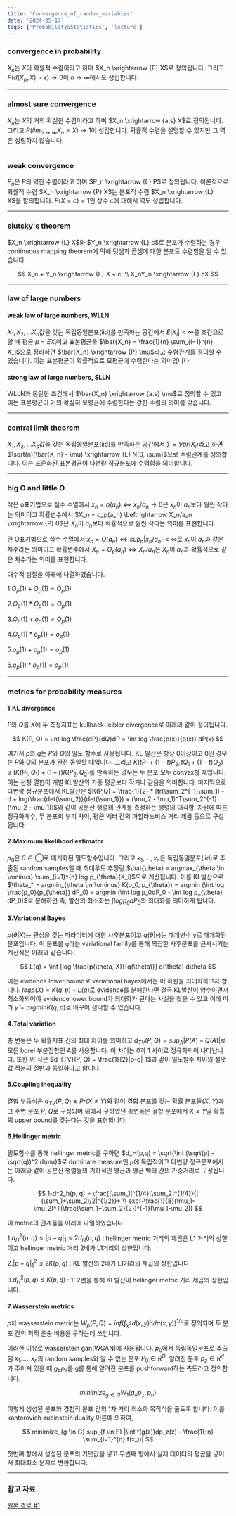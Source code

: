 ```yaml
---
title: 'Convergence_of_random_variables'
date: '2024-05-17'
tags: ['Probability&Statistics', 'lecture']
---
```


### convergence in probability

$X_n$는 $X$의 확률적 수렴이라고 하며 $X_n \xrightarrow {P} X$로 정의됩니다. 그리고 $P(d(X_n, X) > \epsilon) \rightarrow 0$이 $n \rightarrow \infty$에서도 성립합니다.

---

### almost sure convergence

$X_n$는 $X$의 거의 확실한 수렴이라고 하며 $X_n \xrightarrow {a.s} X$로 정의됩니다. 그리고 $P(lim_{n \rightarrow \infty} X_n = X) \rightarrow 1$이 성립합니다. 확률적 수렴을 설명할 수 있지만 그 역은 성립하지 않습니다.

---

### weak convergence

$P_n$은 $P$의 약한 수렴이라고 하며 $P_n \xrightarrow {L} P$로 정의됩니다. 이론적으로 확률적 수렴 $X_n \xrightarrow {P} X$는 분포적 수렴 $X_n \xrightarrow {L} X$을 함의합니다. $P(X=c) = 1$인 상수 $c$에 대해서 역도 성립합니다.

---

### slutsky's theorem

$X_n \xrightarrow {L} X$와 $Y_n \xrightarrow {L} c$로 분포가 수렴하는 경우 continuous mapping theorem에 의해 덧셈과 곱셈에 대한 분포도 수렴함을 알 수 있습니다.

$$
X_n + Y_n \xrightarrow {L} X + c, \\
X_nY_n \xrightarrow {L} cX
$$

---

### law of large numbers

#### weak law of large numbers, WLLN

$X_1, X_2, ...X_d$값을 갖는 독립동일분포(iid)를 만족하는 공간에서 $E|X_i| < \infty$를 조건으로 할 때 평균 $\mu = EX_i$이고 표본평균을 $\bar{X_n} = \frac{1}{n} \sum_{i=1}^{n} X_i$으로 정리하면 $\bar{X_n} \xrightarrow {P} \mu$라고 수렴관계를 정의할 수 있습니다. 이는 표본평균이 확률적으로 모평균에 수렴한다는 의미입니다.

#### strong law of large numbers, SLLN

WLLN과 동일한 조건에서 $\bar{X_n} \xrightarrow {a.s} \mu$로 정의할 수 있고 이는 표본평균이 거의 확실히 모평균에 수렴한다는 강한 수렴의 의미를 갖습니다.

---

### central limit theorem

$X_1, X_2, ...X_d$값을 갖는 독립동일분포(iid)를 만족하는 공간에서 $\sum = Var(X_i)$라고 하면 $\sqrt(n)(\bar{X_n} - \mu) \xrightarrow {L} N(0, \sum)$으로 수렴관계를 정의합니다. 이는 표준화된 표본평균이 다변량 정규분포에 수렴함을 의미합니다.

---

### big O and little O

작은 o표기법으로 실수 수열에서 $x_n = o(a_n) \Leftrightarrow x_n/a_n \rightarrow 0$은 $x_n$이 $a_n$보다 훨씬 작다는 의미이고 확률변수에서 $X_n = o_p(a_n) \Leftrightarrow X_n/a_n \xrightarrow {P} 0$은 $X_n$이 $a_n$보다 확률적으로 훨씬 작다는 의미를 표현합니다.

큰 O표기법으로 실수 수열에서 $x_n = O(a_n) \Leftrightarrow sup_n|x_n/a_n| < \infty$로 $x_n$이 $a_n$과 같은 차수라는 의미이고 확률변수에서 $X_n=O_p(a_n) \Leftrightarrow X_n/a_n$은 $X_n$이 $a_n$과 확률적으로 같은 차수라는 의미를 표현합니다.

대수적 성질을 아래에 나열하였습니다.

1.$O_p(1) + O_p(1) = O_p(1)$

2.$O_p(1)*O_p(1) = O_p(1)$

3.$O_p(1) + o_p(1) = O_p(1)$

4.$O_p(1)*o_p(1) = o_p(1)$

5.$o_p(1) + o_p(1) = o_p(1)$

6.$o_p(1)*o_p(1) = o_p(1)$

---

### metrics for probability measures

#### 1.KL divergence

$P$와 $Q$를 $X$에 두 측정지표는 kullback-leibler divergence로 아래와 같이 정의됩니다.

$$
K(P, Q) = \int log \frac{dP}{dQ}dP = \int log \frac{p(x)}{q(x)} dP(x)
$$

여기서 $p$와 $q$는 $P$와 $Q$의 밀도 함수로 사용됩니다. KL 발산은 항상 0이상이고 0인 경우는 $P$와 $Q$의 분포가 완전 동일할 때입니다. 그리고 $K(tP_1 + (1-t)P_2, tQ_1 + (1-t)Q_2) \le tK(P_1, Q_1) + (1-t)K(P_2, Q_2)$를 만족하는 경우는 두 분포 모두 convex할 때입니다. 이는 선형 결합이 개별 KL발산의 가중 평균보다 작거나 같음을 의미합니다. 마지막으로 다변량 정규분포에서 KL발산은 $K(P,Q) = \frac{1}{2} * [tr(\sum_2^{-1}\sum_1) - d + log(\frac{det(\sum_2)}{det(\sum_1)}) + (\mu_2 - \mu_1)^T\sum_2^{-1}(\mu_2 - \mu_1)]$와 같이 공분산 행렬의 관계를 측정하는 행렬의 대각합, 차원에 따른 정규화계수, 두 분포의 부피 차이, 평균 벡터 간의 마할라노비스 거리 제곱 등으로 구성됩니다.

#### 2.Maximum likelihood estimator

$p_0$은 $\theta \in \ominus$로 매개화된 밀도함수입니다. 그리고 $x_1, ..., x_n$은 독립동일분포(iid)로 추출된 random samples일 때 최대우도 추정량 $\hat{\theta} = argmax_{\theta \in \ominus} \sum_{i=1}^{n} log p_{\theta}(X_i)$으로 계산됩니다. 이를 KL발산으로 $\theta_* = argmin_{\theta \in \ominus} K(p_0, p_{\theta}) = argmin (\int log \frac{p_0}{p_{\theta}} dP_0) = argmin (\int log p_0dP_0 - \int log p_{\theta} dP_0)$로 분해하면 즉, 발산의 최소화는 $\int log p_{\theta} dP_0$의 최대화를 의미하게 됩니다.

#### 3.Variational Bayes

$p(\theta|X)$는 관심을 갖는 파라미터에 대한 사후분포이고 $q(\theta|\gamma)$는 매개변수 $\gamma$로 매개화된 분포입니다. 이 분포를 $q$라는 variational family를 통해 복잡한 사후분포를 근사시키는 계산식은 아래와 같습니다.

$$
L(q) = \int [log \frac{p(\theta, X)}{q(\theta)}] q(\theta) d\theta
$$

이는 evidence lower bound로 variational bayes에서는 이 하한을 최대화하고자 합니다. $log p(X) = K(q, p) + L(q)$로 evidence를 분해한다면 결국 KL발산이 양수이면서 최소화되어야 evidence lower bound가 최대화가 된다는 사실을 찾을 수 있고 이에 따라 $\hat{\gamma} = argmin K(q, p)$로 바꾸어 생각할 수 있습니다.

#### 4.Total variation

총 변동은 두 확률지표 간의 최대 차이를 의미하고 $d_{TV}(P, Q) = sup_A|P(A) - Q(A)|$로 모든 borel 부분집합인 A를 사용합니다. 이 차이는 0과 1 사이로 정규화되어 나타납니다. 또한 위 식은 $d_{TV}(P, Q) = \frac{1}{2}|p-q|_1$과 같이 밀도함수 차이의 절댓값 적분의 절반과 동일하다고 합니다.

#### 5.Coupling inequality

결합 부등식은 $d_{TV}(P, Q) \le Pr(X \ne Y)$와 같이 결합 분포를 갖는 확률 분포들($X$, $Y$)과 그 주변 분포 $P$, $Q$로 구성되며 위에서 구하였던 총변동은 결합 분포에서 $X \ne Y$일 확률의 upper bound를 갖는다는 것을 표현합니다.

#### 6.Hellinger metric

밀도함수를 통해 hellinger metric를 구하면 $d_H(p,q) = \sqrt{\int (\sqrt(p) - \sqrt(q))^2 d\mu}$로 dominate measure인 $\mu$에 독립적이고 다변량 정규분포에서는 아래와 같이 공분산 행렬들의 기하적인 평균과 평균 벡터 간의 가중거리로 구성됩니다.

$$
1-d^2_h(p, q) = \frac{|\sum_1|^{1/4}|\sum_2|^{1/4}}{|(\sum_1+\sum_2)/2|^{1/2}}* \\
exp(-\frac{1}{8}(\mu_1-\mu_2)^T(\frac{\sum_1+\sum_2}{2})^{-1}(\mu_1-\mu_2))
$$

이 metric의 관계들을 아래에 나열하였습니다.

1.$d^2_H(p,q) \le |p-q|_1 \le 2d_H(p,q)$ : hellinger metric 거리의 제곱은 L1 거리의 상한이고 hellinger metric 거리 2배가 L1거리의 상한입니다.

2.$|p-q|_1^2 \le 2K(p,q)$ : KL 발산의 2배가 L1거리의 제곱의 상한입니다.

3.$d^2_H(p,q) \le K(p,q)$ : 1, 2번을 통해 KL발산이 hellinger metric 거리 제곱의 상한입니다.

#### 7.Wasserstein metrics

$p$차 wasserstein metric는 $W_p(P, Q) = inf (\int_{\chi^2} d(x,y)^p d\pi(x,y))^{1/p}$로 정의되며 두 분포 간의 최적 운송 비용을 구하는데 쓰입니다.

이러한 이유로 wasserstein gan(WGAN)에 사용됩니다. $p_0$에서 독립동일분포로 추출된 $x_1, ..., x_n$의 random samples와 알 수 없는 분포 $P_0 \in R^D$, 알려진 분포 $p_z \in R^d$가 주어져 있을 때 $g_\# p_z$를 g를 통해 알려진 분포를 pushforward하는 측도라고 정의합니다.

$$
minimize_{g \in G} W_1(g_\# p_z, p_n)
$$

이렇게 생성된 분포와 경험적 분포 간의 1차 거리 최소화 목적식을 풀도록 합니다. 이를 kantorovich-rubinstein duality 이론에 의하여,

$$
minimize_{g \in G} sup_{f \in F} |\int f(g(z))dp_z(z) - \frac{1}{n} \sum_{i=1}^{n} f(x_i)|
$$

첫번째 항에서 생성된 분포의 기댓값을 넣고 두번째 항에서 실제 데이터의 평균을 넣어서 최대최소 문제로 변환합니다.

---

### 참고 자료

[원본 경로 #1](https://www.dropbox.com/scl/fi/arxhpvx7h88n1no73ksmn/Chap5-convergence.pdf?rlkey=9s4b2w1x3lry1hethqmrpgoge&e=2&dl=0)



